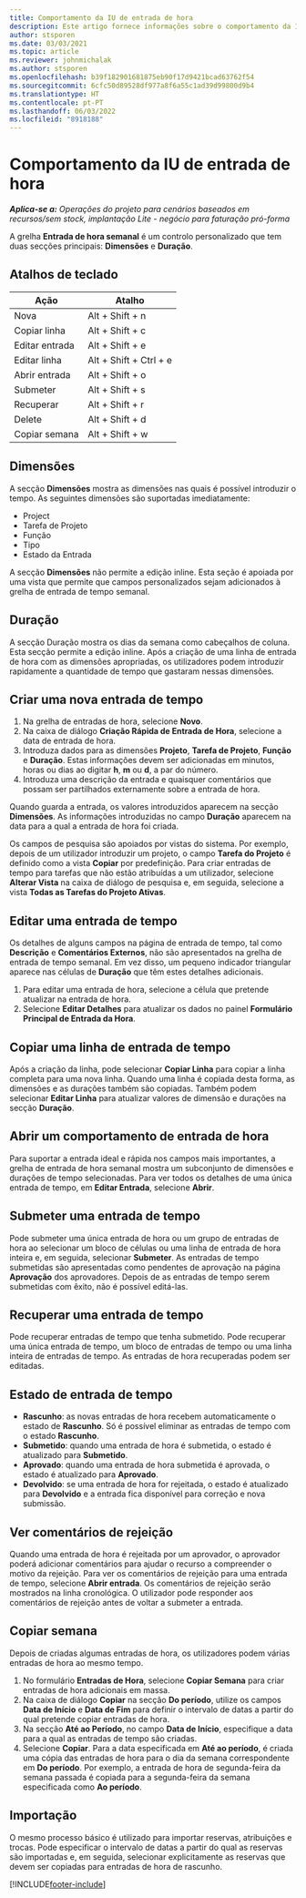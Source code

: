 ```yaml
---
title: Comportamento da IU de entrada de hora
description: Este artigo fornece informações sobre o comportamento da IU para Entrada de Tempo.
author: stsporen
ms.date: 03/03/2021
ms.topic: article
ms.reviewer: johnmichalak
ms.author: stsporen
ms.openlocfilehash: b39f182901681875eb90f17d9421bcad63762f54
ms.sourcegitcommit: 6cfc50d89528df977a8f6a55c1ad39d99800d9b4
ms.translationtype: HT
ms.contentlocale: pt-PT
ms.lasthandoff: 06/03/2022
ms.locfileid: "8918188"
---
```

# <a name="time-entry-ui-behavior"></a>Comportamento da IU de entrada de hora

_**Aplica-se a:** Operações do projeto para cenários baseados em recursos/sem stock, implantação Lite - negócio para faturação pró-forma_


A grelha **Entrada de hora semanal** é um controlo personalizado que tem duas secções principais: **Dimensões** e **Duração**.

## <a name="keyboard-shortcuts"></a>Atalhos de teclado
| Ação        | Atalho                  |
|------------   |------------------------   |
| Nova           | Alt + Shift + n           |
| Copiar linha      | Alt + Shift + c           |
| Editar entrada    | Alt + Shift + e           |
| Editar linha      | Alt + Shift + Ctrl + e    |
| Abrir entrada    | Alt + Shift + o           |
| Submeter        | Alt + Shift + s           |
| Recuperar        | Alt + Shift + r           |
| Delete        | Alt + Shift + d           |
| Copiar semana     | Alt + Shift + w           |

## <a name="dimensions"></a>Dimensões
A secção **Dimensões** mostra as dimensões nas quais é possível introduzir o tempo. As seguintes dimensões são suportadas imediatamente:

  - Project
  - Tarefa de Projeto
  - Função
  - Tipo
  - Estado da Entrada

A secção **Dimensões** não permite a edição inline. Esta seção é apoiada por uma vista que permite que campos personalizados sejam adicionados à grelha de entrada de tempo semanal.

## <a name="duration"></a>Duração
A secção Duração mostra os dias da semana como cabeçalhos de coluna. Esta secção permite a edição inline. Após a criação de uma linha de entrada de hora com as dimensões apropriadas, os utilizadores podem introduzir rapidamente a quantidade de tempo que gastaram nessas dimensões.

## <a name="create-a-new-time-entry"></a>Criar uma nova entrada de tempo

1. Na grelha de entradas de hora, selecione **Novo**. 
2. Na caixa de diálogo **Criação Rápida de Entrada de Hora**, selecione a data de entrada de hora.
3. Introduza dados para as dimensões **Projeto**, **Tarefa de Projeto**, **Função** e **Duração**. Estas informações devem ser adicionadas em minutos, horas ou dias ao digitar **h**, **m** ou **d**, a par do número. 
4. Introduza uma descrição da entrada e quaisquer comentários que possam ser partilhados externamente sobre a entrada de hora. 

Quando guarda a entrada, os valores introduzidos aparecem na secção **Dimensões**. As informações introduzidas no campo **Duração** aparecem na data para a qual a entrada de hora foi criada.

Os campos de pesquisa são apoiados por vistas do sistema. Por exemplo, depois de um utilizador introduzir um projeto, o campo **Tarefa do Projeto** é definido como a vista **Copiar** por predefinição. Para criar entradas de tempo para tarefas que não estão atribuídas a um utilizador, selecione **Alterar Vista** na caixa de diálogo de pesquisa e, em seguida, selecione a vista **Todas as Tarefas do Projeto Ativas**.

## <a name="edit-a-time-entry"></a>Editar uma entrada de tempo 
Os detalhes de alguns campos na página de entrada de tempo, tal como **Descrição** e **Comentários Externos**, não são apresentados na grelha de entrada de tempo semanal. Em vez disso, um pequeno indicador triangular aparece nas células de **Duração** que têm estes detalhes adicionais. 

1. Para editar uma entrada de hora, selecione a célula que pretende atualizar na entrada de hora.
2. Selecione **Editar Detalhes** para atualizar os dados no painel **Formulário Principal de Entrada da Hora**. 

## <a name="copy-a-time-entry-row"></a>Copiar uma linha de entrada de tempo
Após a criação da linha, pode selecionar **Copiar Linha** para copiar a linha completa para uma nova linha. Quando uma linha é copiada desta forma, as dimensões e as durações também são copiadas. Também podem selecionar **Editar Linha** para atualizar valores de dimensão e durações na secção **Duração**.

## <a name="open-a-time-entry-behavior"></a>Abrir um comportamento de entrada de hora
Para suportar a entrada ideal e rápida nos campos mais importantes, a grelha de entrada de hora semanal mostra um subconjunto de dimensões e durações de tempo selecionadas. Para ver todos os detalhes de uma única entrada de tempo, em **Editar Entrada**, selecione **Abrir**.

## <a name="submit-a-time-entry"></a>Submeter uma entrada de tempo
Pode submeter uma única entrada de hora ou um grupo de entradas de hora ao selecionar um bloco de células ou uma linha de entrada de hora inteira e, em seguida, selecionar **Submeter**. As entradas de tempo submetidas são apresentadas como pendentes de aprovação na página **Aprovação** dos aprovadores. Depois de as entradas de tempo serem submetidas com êxito, não é possível editá-las.

## <a name="recall-a-time-entry"></a>Recuperar uma entrada de tempo
Pode recuperar entradas de tempo que tenha submetido. Pode recuperar uma única entrada de tempo, um bloco de entradas de tempo ou uma linha inteira de entradas de tempo. As entradas de hora recuperadas podem ser editadas.

## <a name="time-entry-status"></a>Estado de entrada de tempo

- **Rascunho**: as novas entradas de hora recebem automaticamente o estado de **Rascunho**. Só é possível eliminar as entradas de tempo com o estado **Rascunho**.
- **Submetido**: quando uma entrada de hora é submetida, o estado é atualizado para **Submetido**. 
- **Aprovado**: quando uma entrada de hora submetida é aprovada, o estado é atualizado para **Aprovado**. 
- **Devolvido**: se uma entrada de hora for rejeitada, o estado é atualizado para **Devolvido** e a entrada fica disponível para correção e nova submissão. 

## <a name="view-rejection-comments"></a>Ver comentários de rejeição
Quando uma entrada de hora é rejeitada por um aprovador, o aprovador poderá adicionar comentários para ajudar o recurso a compreender o motivo da rejeição. Para ver os comentários de rejeição para uma entrada de tempo, selecione **Abrir entrada**. Os comentários de rejeição serão mostrados na linha cronológica. O utilizador pode responder aos comentários de rejeição antes de voltar a submeter a entrada.

## <a name="copy-week"></a>Copiar semana
Depois de criadas algumas entradas de hora, os utilizadores podem várias entradas de hora ao mesmo tempo.

1. No formulário **Entradas de Hora**, selecione **Copiar Semana** para criar entradas de hora adicionais em massa. 
2. Na caixa de diálogo **Copiar** na secção **Do período**, utilize os campos **Data de Início** e **Data de Fim** para definir o intervalo de datas a partir do qual pretende copiar entradas de hora. 
3. Na secção **Até ao Período**, no campo **Data de Início**, especifique a data para a qual as entradas de tempo são criadas. 
4. Selecione **Copiar**. Para a data especificada em **Até ao período**, é criada uma cópia das entradas de hora para o dia da semana correspondente em **Do período**. Por exemplo, a entrada de hora de segunda-feira da semana passada é copiada para a segunda-feira da semana especificada como **Ao período**.

## <a name="import"></a>Importação
O mesmo processo básico é utilizado para importar reservas, atribuições e trocas. Pode especificar o intervalo de datas a partir do qual as reservas são importadas e, em seguida, selecionar explicitamente as reservas que devem ser copiadas para entradas de hora de rascunho. 


[!INCLUDE[footer-include](../includes/footer-banner.md)]

